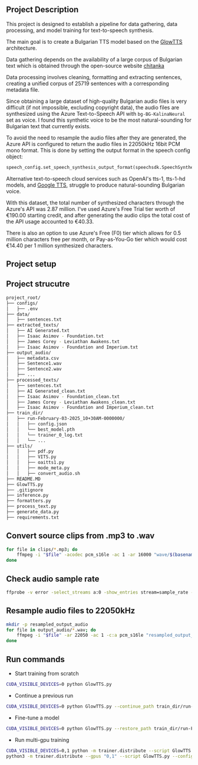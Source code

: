 ## Project Description

This project is designed to establish a pipeline for data gathering, data processing, and model training for text-to-speech synthesis.

The main goal is to create a Bulgarian TTS model based on the [GlowTTS](https://coqui-tts.readthedocs.io/en/latest/models/glow_tts.html) architecture. 

Data gathering depends on the availability of a large corpus of Bulgarian text which is obtained through the open-source website [chitanka](https://chitanka.info/text/random.html)

Data processing involves cleaning, formatting and extracting sentences, creating a unified corpus of 25719 sentences with a corresponding metadata file.

Since obtaining a large dataset of high-quality Bulgarian audio files is very difficult (if not impossible, excluding copyright data), the audio files are synthesized using the Azure Text-to-Speech API with `bg-BG-KalinaNeural` set as voice. I found this synthetic voice to be the most natural-sounding for Bulgarian text that currently exists.

To avoid the need to resample the audio files after they are generated, the Azure API is configured to return the audio files in 22050kHz 16bit PCM mono format. This is done by setting the output format in the speech config object:

```python
speech_config.set_speech_synthesis_output_format(speechsdk.SpeechSynthesisOutputFormat.Riff22050Hz16BitMonoPcm)
```

Alternative text-to-speech cloud services such as OpenAI's tts-1, tts-1-hd models, and [Google TTS](https://cloud.google.com/text-to-speech/docs/voices), struggle to produce natural-sounding Bulgarian voice.

With this dataset, the total number of synthesized characters through the Azure's API was 2.87 million. I've used Azure's Free Trial tier worth of €190.00 starting credit, and after generating the audio clips the total cost of the API usage accounted to €40.33. 

There is also an option to use Azure's Free (F0) tier which allows for 0.5 million characters free per month, or Pay-as-You-Go tier which would cost €14.40 per 1 million synthesized characters.

## Project setup



## Project strucutre

```bash
project_root/
├── configs/
│   ├── .env
├── data/
│   ├── sentences.txt
├── extracted_texts/
│   ├── AI Generated.txt
│   ├── Isaac Asimov - Foundation.txt
│   ├── James Corey - Leviathan Awakens.txt
│   ├── Isaac Asimov - Foundation and Imperium.txt
├── output_audio/
│   ├── metadata.csv
│   ├── Sentence1.wav
│   ├── Sentence2.wav
│   ├── ...
├── processed_texts/
│   ├── sentences.txt
│   ├── AI Generated_clean.txt
│   ├── Isaac Asimov - Foundation_clean.txt
│   ├── James Corey - Leviathan Awakens_clean.txt
│   ├── Isaac Asimov - Foundation and Imperium_clean.txt
├── train_dir/
│   ├── run-February-03-2025_10+30AM-0000000/
│   │   ├── config.json
│   │   └── best_model.pth
│   │   └── trainer_0_log.txt
│   │   └── ...
├── utils/
│   │   ├── pdf.py
│   │   ├── VITS.py
│   │   ├── oaitts1.py
│   │   ├── mode_meta.py
│   │   ├── convert_audio.sh
├── README.MD
├── GlowTTS.py
├── .gitignore
├── inference.py
├── formatters.py
├── process_text.py
├── generate_data.py
├── requirements.txt
```

## Convert source clips from .mp3 to .wav

```bash
for file in clips/*.mp3; do
    ffmpeg -i "$file" -acodec pcm_s16le -ac 1 -ar 16000 "wave/$(basename "$file" .mp3).wav"
done
```

## Check audio sample rate

```bash 
ffprobe -v error -select_streams a:0 -show_entries stream=sample_rate -of default=noprint_wrappers=1:nokey=1 output_audio/sentence10.wav
```

## Resample audio files to 22050kHz

```bash
mkdir -p resampled_output_audio
for file in output_audio/*.wav; do
    ffmpeg -i "$file" -ar 22050 -ac 1 -c:a pcm_s16le "resampled_output_audio/$(basename "$file")"
done

```

## Run commands

- Start training from scratch

```bash
CUDA_VISIBLE_DEVICES=0 python GlowTTS.py
```

- Continue a previous run

```bash
CUDA_VISIBLE_DEVICES=0 python GlowTTS.py --continue_path train_dir/run-February-02-2025_11+19PM-0000000
```

- Fine-tune a model

```bash
CUDA_VISIBLE_DEVICES=0 python GlowTTS.py --restore_path train_dir/run-February-02-2025_11+19PM-0000000/checkpoint.pth
```

- Run multi-gpu training

```bash
CUDA_VISIBLE_DEVICES=0,1 python -m trainer.distribute --script GlowTTS.py
python3 -m trainer.distribute --gpus "0,1" --script GlowTTS.py --config_path config.json
```
